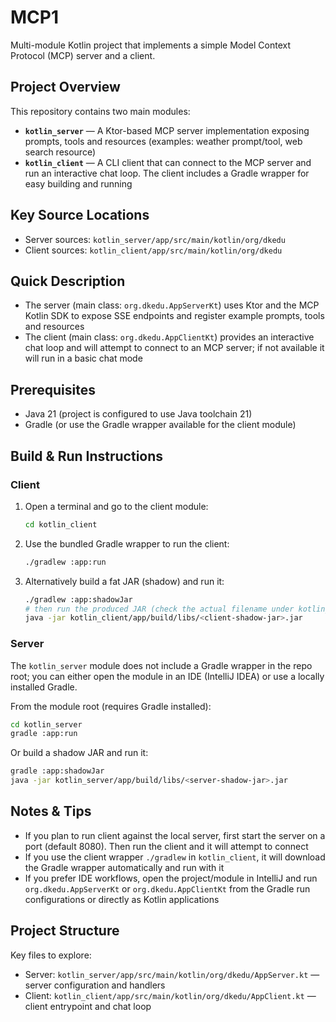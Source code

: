 # MCP1

Multi-module Kotlin project that implements a simple Model Context Protocol (MCP) server and a client.

## Project Overview

This repository contains two main modules:

- **`kotlin_server`** — A Ktor-based MCP server implementation exposing prompts, tools and resources (examples: weather prompt/tool, web search resource)
- **`kotlin_client`** — A CLI client that can connect to the MCP server and run an interactive chat loop. The client includes a Gradle wrapper for easy building and running

## Key Source Locations

- Server sources: `kotlin_server/app/src/main/kotlin/org/dkedu`
- Client sources: `kotlin_client/app/src/main/kotlin/org/dkedu`

## Quick Description

- The server (main class: `org.dkedu.AppServerKt`) uses Ktor and the MCP Kotlin SDK to expose SSE endpoints and register example prompts, tools and resources
- The client (main class: `org.dkedu.AppClientKt`) provides an interactive chat loop and will attempt to connect to an MCP server; if not available it will run in a basic chat mode

## Prerequisites

- Java 21 (project is configured to use Java toolchain 21)
- Gradle (or use the Gradle wrapper available for the client module)

## Build & Run Instructions

### Client

1. Open a terminal and go to the client module:
   ```bash
   cd kotlin_client
   ```

2. Use the bundled Gradle wrapper to run the client:
   ```bash
   ./gradlew :app:run
   ```

3. Alternatively build a fat JAR (shadow) and run it:
   ```bash
   ./gradlew :app:shadowJar
   # then run the produced JAR (check the actual filename under kotlin_client/app/build/libs)
   java -jar kotlin_client/app/build/libs/<client-shadow-jar>.jar
   ```

### Server

The `kotlin_server` module does not include a Gradle wrapper in the repo root; you can either open the module in an IDE (IntelliJ IDEA) or use a locally installed Gradle.

From the module root (requires Gradle installed):
```bash
cd kotlin_server
gradle :app:run
```

Or build a shadow JAR and run it:
```bash
gradle :app:shadowJar
java -jar kotlin_server/app/build/libs/<server-shadow-jar>.jar
```

## Notes & Tips

- If you plan to run client against the local server, first start the server on a port (default 8080). Then run the client and it will attempt to connect
- If you use the client wrapper `./gradlew` in `kotlin_client`, it will download the Gradle wrapper automatically and run with it
- If you prefer IDE workflows, open the project/module in IntelliJ and run `org.dkedu.AppServerKt` or `org.dkedu.AppClientKt` from the Gradle run configurations or directly as Kotlin applications

## Project Structure

Key files to explore:
- Server: `kotlin_server/app/src/main/kotlin/org/dkedu/AppServer.kt` — server configuration and handlers
- Client: `kotlin_client/app/src/main/kotlin/org/dkedu/AppClient.kt` — client entrypoint and chat loop